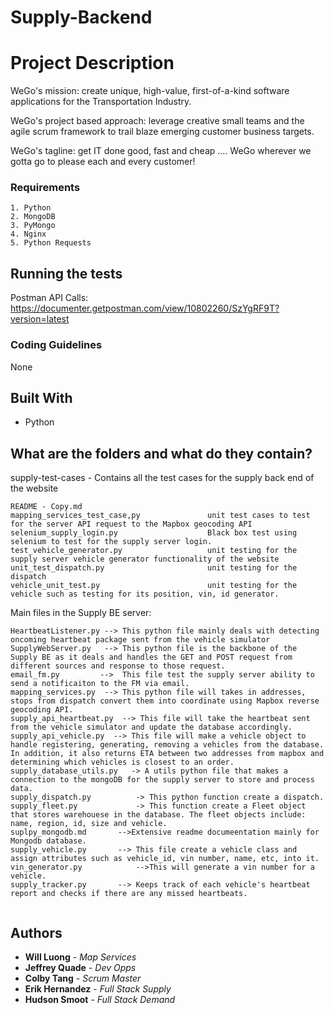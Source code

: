 # Supply-Backend #

# Project Description #

WeGo's mission: create unique, high-value, first-of-a-kind software applications for the Transportation Industry.

WeGo's project based approach: leverage creative small teams and the agile scrum framework to trail blaze emerging customer business targets.

WeGo's tagline: get IT done good, fast and cheap .... WeGo wherever we gotta go to please each and every customer!

### Requirements

```
1. Python
2. MongoDB
3. PyMongo
4. Nginx
5. Python Requests
```

## Running the tests

Postman API Calls: https://documenter.getpostman.com/view/10802260/SzYgRF9T?version=latest

### Coding Guidelines

None

## Built With

* Python

## What are the folders and what do they contain?
supply-test-cases - Contains all the test cases for the supply back end of the website
```
README - Copy.md                                
mapping_services_test_case,py               unit test cases to test for the server API request to the Mapbox geocoding API
selenium_supply_login.py                    Black box test using selenium to test for the supply server login. 
test_vehicle_generator.py                   unit testing for the supply server vehicle generator functionality of the website
unit_test_dispatch.py                       unit testing for the dispatch 
vehicle_unit_test.py                        unit testing for the vehicle such as testing for its position, vin, id generator. 
```

Main files in the Supply BE server: 
```
HeartbeatListener.py --> This python file mainly deals with detecting oncoming heartbeat package sent from the vehicle simulator
SupplyWebServer.py   --> This python file is the backbone of the Supply BE as it deals and handles the GET and POST request from different sources and response to those request. 
email_fm.py         -->  This file test the supply server ability to send a notificaiton to the FM via email. 
mapping_services.py  --> This python file will takes in addresses, stops from dispatch convert them into coordinate using Mapbox reverse geocoding API.
supply_api_heartbeat.py  --> This file will take the heartbeat sent from the vehicle simulator and update the database accordingly.
supply_api_vehicle.py  --> This file will make a vehicle object to handle registering, generating, removing a vehicles from the database. In addition, it also returns ETA between two addresses from mapbox and determining which vehicles is closest to an order. 
supply_database_utils.py   -> A utils python file that makes a connection to the mongoDB for the supply server to store and process data.
supply_dispatch.py          -> This python function create a dispatch.
supply_fleet.py             -> This function create a Fleet object that stores warehouese in the database. The fleet objects include: name, region, id, size and vehicle. 
suplpy_mongodb.md       -->Extensive readme documeentation mainly for Mongodb database.
supply_vehicle.py       --> This file create a vehicle class and assign attributes such as vehicle_id, vin number, name, etc, into it.
vin_generator.py            -->This will generate a vin number for a vehicle.
supply_tracker.py       --> Keeps track of each vehicle's heartbeat report and checks if there are any missed heartbeats.


```

## Authors

* **Will Luong** - *Map Services* 
* **Jeffrey Quade** - *Dev Opps* 
* **Colby Tang** - *Scrum Master* 
* **Erik Hernandez** - *Full Stack Supply* 
* **Hudson Smoot** - *Full Stack Demand* 
